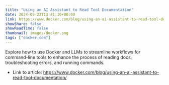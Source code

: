 ```yaml
---
title: "Using an AI Assistant to Read Tool Documentation"
date: 2024-09-23T13:41:10+00:00
link: https://www.docker.com/blog/using-an-ai-assistant-to-read-tool-documentation/
showShare: false
showReadTime: false
thumbnail: images/docker.png
tags: ["docker.com"]
---
```

Explore how to use Docker and LLMs to streamline workflows for command-line tools to enhance the process of reading docs, troubleshooting errors, and running commands.

- Link to article: https://www.docker.com/blog/using-an-ai-assistant-to-read-tool-documentation/
